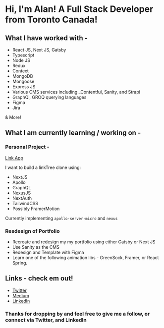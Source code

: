 # Hi, I'm Alan! A Full Stack Developer from Toronto Canada!

## What I have worked with -

- React JS, Next JS, Gatsby
- Typescript
- Node JS
- Redux
- Context
- MongoDB
- Mongoose
- Express JS
- Various CMS services including _Contentful, Sanity, and Strapi
- GraphQl, GROQ querying languages
- Figma
- Jira

& More!

## What I am currently learning / working on -

### Personal Project -
[Link App](https://github.com/Alan-eMartin/link-app)

I want to build a linkTree clone using:

- NextJS
- Apollo
- GraphQL
- NexusJS
- NextAuth
- TailwindCSS
- Possibly FramerMotion

Currently implementing `apollo-server-micro` and `nexus`

### Resdesign of Portfolio
- Recreate and redesign my my portfolio using either Gatsby or Next JS
- Use Sanity as the CMS
- Redesign and Template with Figma
- Learn one of the following animation libs - GreenSock, Framer, or React Spring.

## Links - check em out!

- [Twitter](https://www.twitter.com/@alanMartinCodes)
- [Medium](https://medium.com/@alan.edward.martin)
- [LinkedIn](https://www.linkedin.com/in/alan-martin-2426b461/)

### Thanks for dropping by and feel free to give me a follow, or connect via Twitter, and LinkedIn


